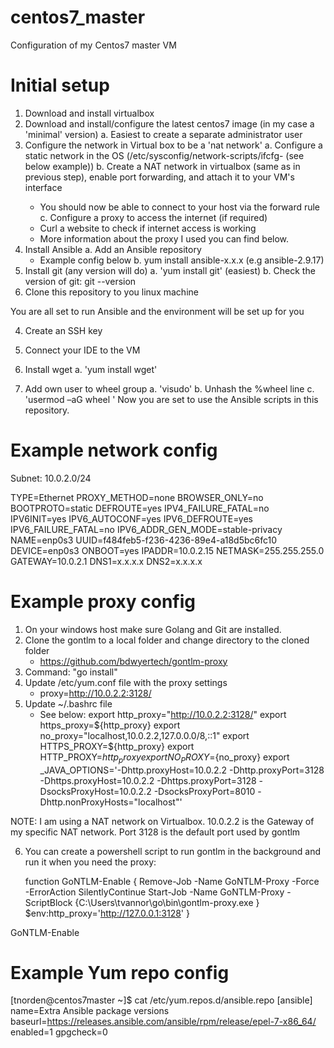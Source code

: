 # centos7_master
Configuration of my Centos7 master VM

# Initial setup
1. Download and install virtualbox
2. Download and install/configure the latest centos7 image (in my case a 'minimal' version)
   a. Easiest to create a separate administrator user
3. Configure the network in Virtual box to be a 'nat network'
   a. Configure a static network in the OS (/etc/sysconfig/network-scripts/ifcfg-<int> (see below example))
   b. Create a NAT network in virtualbox (same as in previous step), enable port forwarding, and attach it to your VM's interface
      * You should now be able to connect to your host via the forward rule
   c. Configure a proxy to access the internet (if required)
      * Curl a website to check if internet access is working
      * More information about the proxy I used you can find below.
5. Install Ansible
   a. Add an Ansible repository
      * Example config below
   b. yum install ansible-x.x.x (e.g ansible-2.9.17)
6. Install git (any version will do)
   a. 'yum install git' (easiest)
   b. Check the version of git: git --version
7. Clone this repository to you linux machine

You are all set to run Ansible and the environment will be set up for you
 
4. Create an SSH key
4. Connect your IDE to the VM
   
   
   
   

5. Install wget
   a. 'yum install wget'
7. Add own user to wheel group
   a. 'visudo'
   b. Unhash the %wheel line
   c. 'usermod –aG wheel <username>'
Now you are set to use the Ansible scripts in this repository. 

# Example network config
Subnet: 10.0.2.0/24

TYPE=Ethernet
PROXY_METHOD=none
BROWSER_ONLY=no
BOOTPROTO=static
DEFROUTE=yes
IPV4_FAILURE_FATAL=no
IPV6INIT=yes
IPV6_AUTOCONF=yes
IPV6_DEFROUTE=yes
IPV6_FAILURE_FATAL=no
IPV6_ADDR_GEN_MODE=stable-privacy
NAME=enp0s3
UUID=f484feb5-f236-4236-89e4-a18d5bc6fc10
DEVICE=enp0s3
ONBOOT=yes
IPADDR=10.0.2.15
NETMASK=255.255.255.0
GATEWAY=10.0.2.1
DNS1=x.x.x.x
DNS2=x.x.x.x

# Example proxy config
1. On your windows host make sure Golang and Git are installed.
2. Clone the gontlm to a local folder and change directory to the cloned folder
   * https://github.com/bdwyertech/gontlm-proxy
3. Command: "go install"
4. Update /etc/yum.conf file with the proxy settings
   * proxy=http://10.0.2.2:3128/
5. Update ~/.bashrc file
   * See below:
export http_proxy="http://10.0.2.2:3128/"
export https_proxy=${http_proxy}
export no_proxy="localhost,10.0.2.2,127.0.0.0/8,::1"
export HTTPS_PROXY=${http_proxy}
export HTTP_PROXY=${http_proxy}
export NO_PROXY=${no_proxy}
export _JAVA_OPTIONS='-Dhttp.proxyHost=10.0.2.2 -Dhttp.proxyPort=3128 -Dhttps.proxyHost=10.0.2.2 -Dhttps.proxyPort=3128 -DsocksProxyHost=10.0.2.2 -DsocksProxyPort=8010 -Dhttp.nonProxyHosts="localhost"'
   
NOTE: I am using a NAT network on Virtualbox. 10.0.2.2 is the Gateway of my specific NAT network. Port 3128 is the default port used by gontlm
   
6. You can create a powershell script to run gontlm in the background and run it when you need the proxy:

   function GoNTLM-Enable {
	Remove-Job -Name GoNTLM-Proxy -Force -ErrorAction SilentlyContinue
	Start-Job -Name GoNTLM-Proxy -ScriptBlock {C:\Users\tvannor\go\bin\gontlm-proxy.exe }
	$env:http_proxy='http://127.0.0.1:3128'
}

GoNTLM-Enable
   
# Example Yum repo config
[tnorden@centos7master ~]$ cat /etc/yum.repos.d/ansible.repo
[ansible]
name=Extra Ansible package versions
baseurl=https://releases.ansible.com/ansible/rpm/release/epel-7-x86_64/
enabled=1
gpgcheck=0

   
